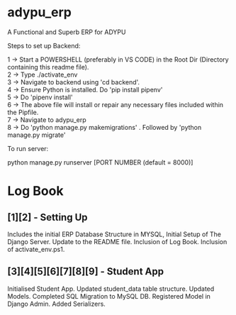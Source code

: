 # adypu_erp
A Functional and Superb ERP for ADYPU

Steps to set up Backend:

1 -> Start a POWERSHELL (preferably in VS CODE) in the Root Dir (Directory containing this readme file).<br>
2 -> Type ./activate_env<br>
3 -> Navigate to backend using 'cd backend'.<br>
4 -> Ensure Python is installed. Do 'pip install pipenv'<br>
5 -> Do 'pipenv install'<br>
6 -> The above file will install or repair any necessary files included within the Pipfile.<br>
7 -> Navigate to adypu_erp<br>
8 -> Do 'python manage.py makemigrations' . Followed by 'python manage.py migrate'<br>

To run server:

python manage.py runserver [PORT NUMBER (default = 8000)]

Log Book
====================================================
## [1][2] - Setting Up

Includes the initial ERP Database Structure in MYSQL, Initial Setup of The Django Server. Update to the README file. Inclusion of Log Book. Inclusion of activate_env.ps1.

## [3][4][5][6][7][8][9] - Student App

Initialised Student App. Updated student_data table structure. Updated Models. Completed SQL Migration to MySQL DB. Registered Model in Django Admin. Added Serializers.